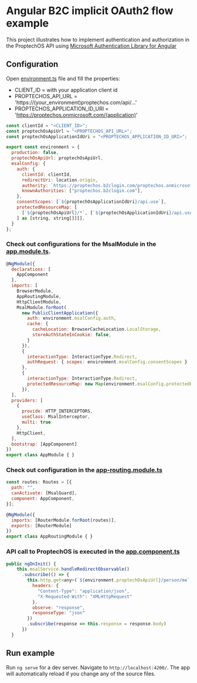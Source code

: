 # Angular B2C implicit OAuth2 flow example

This project illustrates how to implement authentication and authorization in the ProptechOS API using [Microsoft Authentication Library for Angular](https://www.npmjs.com/package/@azure/msal-angular) 

## Configuration

Open [environment.ts](https://github.com/idun-corp/Idun-Examples/blob/apps-team-b2c-examples/ProptechOS-Api/examples/angular-b2c-implicit-oauth-flow/src/environments/environment.ts) file and fill the properties:

* CLIENT_ID = with your application client id
* PROPTECHOS_API_URL = 'https://(your_environment)proptechos.com/api/...'
* PROPTECHOS_APPLICATION_ID_URI = 'https://proptechos.onmicrosoft.com/(application)'

```javascript
const clientId = "<CLIENT_ID>";
const proptechOsApiUrl = "<PROPTECHOS_API_URL>";
const proptechOsApplicationIdUri = "<PROPTECHOS_APPLICATION_ID_URI>";

export const environment = {
  production: false,
  proptechOsApiUrl: proptechOsApiUrl,
  msalConfig: {
    auth: {
      clientId: clientId,
      redirectUri: location.origin,
      authority: `https://proptechos.b2clogin.com/proptechos.onmicrosoft.com/b2c_1_sign_in/`,
      knownAuthorities: ["proptechos.b2clogin.com"],
    },
    consentScopes: [`${proptechOsApplicationIdUri}/api.use`],
    protectedResourceMap: [
      [`${proptechOsApiUrl}/*`, [`${proptechOsApplicationIdUri}/api.use`]],
    ] as [string, string[]][],
  }
};
```


### Check out configurations for the MsalModule in the [app.module.ts](https://github.com/idun-corp/Idun-Examples/blob/apps-team-b2c-examples/ProptechOS-Api/examples/angular-b2c-implicit-oauth-flow/src/app/app.module.ts).

```javascript
@NgModule({
  declarations: [
    AppComponent
  ],
  imports: [
    BrowserModule,
    AppRoutingModule,
    HttpClientModule,
    MsalModule.forRoot(
      new PublicClientApplication({
        auth: environment.msalConfig.auth,
        cache: {
          cacheLocation: BrowserCacheLocation.LocalStorage,
          storeAuthStateInCookie: false,
        }
      }),
      {
        interactionType: InteractionType.Redirect,
        authRequest: { scopes: environment.msalConfig.consentScopes }
      },
      {
        interactionType: InteractionType.Redirect,
        protectedResourceMap: new Map(environment.msalConfig.protectedResourceMap)
      }),
  ],
  providers: [
    {
      provide: HTTP_INTERCEPTORS,
      useClass: MsalInterceptor,
      multi: true
    },
    HttpClient,
  ],
  bootstrap: [AppComponent]
})
export class AppModule { }
```


### Check out configuration in the [app-routing.module.ts](https://github.com/idun-corp/Idun-Examples/blob/apps-team-b2c-examples/ProptechOS-Api/examples/angular-b2c-implicit-oauth-flow/src/app/app-routing.module.ts)

```javascript
const routes: Routes = [{
  path: "",
  canActivate: [MsalGuard],
  component: AppComponent,
}];

@NgModule({
  imports: [RouterModule.forRoot(routes)],
  exports: [RouterModule]
})
export class AppRoutingModule { }
```

### API call to ProptechOS is executed in the [app.component.ts](https://github.com/idun-corp/Idun-Examples/blob/apps-team-b2c-examples/ProptechOS-Api/examples/angular-b2c-implicit-oauth-flow/src/app/app.component.ts)

```javascript
public ngOnInit() {
    this.msalService.handleRedirectObservable()
      .subscribe(() => {
        this.http.get<any>(`${environment.proptechOsApiUrl}/person/me`, {
          headers: {
            "Content-Type": "application/json",
            "X-Requested-With": "XMLHttpRequest"
          },
          observe: "response",
          responseType: "json"
        })
        .subscribe(response => this.response = response.body)
      })
  }
```

## Run example

Run `ng serve` for a dev server. Navigate to `http://localhost:4200/`. The app will automatically reload if you change any of the source files.
